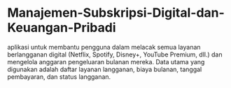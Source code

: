 # Manajemen-Subskripsi-Digital-dan-Keuangan-Pribadi
 aplikasi untuk membantu pengguna dalam melacak semua layanan berlangganan digital (Netflix, Spotify, Disney+, YouTube Premium, dll.) dan mengelola anggaran pengeluaran bulanan mereka. Data utama yang digunakan adalah daftar layanan langganan, biaya bulanan, tanggal pembayaran, dan status langganan.
